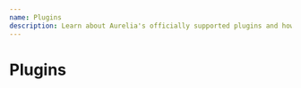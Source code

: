 ```yaml
---
name: Plugins
description: Learn about Aurelia's officially supported plugins and how to use them.
---
```

# Plugins